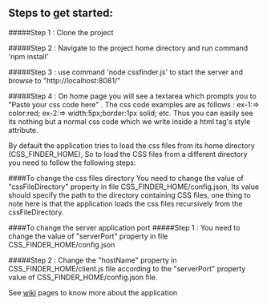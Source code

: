 ## Steps to get started:

#####Step 1 : Clone the project

#####Step 2 : Navigate to the project home directory and run command 'npm install'

#####Step 3 : use command 'node cssfinder.js' to start the server and browse to "http://localhost:8081/"

#####Step 4 : On home page you will see a textarea which prompts you to "Paste your css code here" . The css code examples are as follows : 
ex-1:=>  color:red;
ex-2:=>  width:5px;border:1px solid;
etc. Thus you can easily see its nothing but a normal css code which we write inside a html tag's style attribute.

By default the application tries to load the css files from its home directory (CSS_FINDER_HOME), So to load the CSS files from a different directory you need to follow the following steps:

####To change the css files directory
You need to change the value of "cssFileDirectory" property in file CSS_FINDER_HOME/config.json, Its value should specify the path to the directory containing CSS files, one thing to note here is that the application loads the css files recursively from the cssFileDirectory.

####To change the server application port
#####Step 1 : You need to change the value of "serverPort" property in file CSS_FINDER_HOME/config.json
   
#####Step 2 : Change the "hostName" property in CSS_FINDER_HOME/client.js file according to the "serverPort" property value of CSS_FINDER_HOME/config.json file.


See [wiki](https://github.com/bverma0808/CSS-FINDER/wiki) pages to know more about the application
